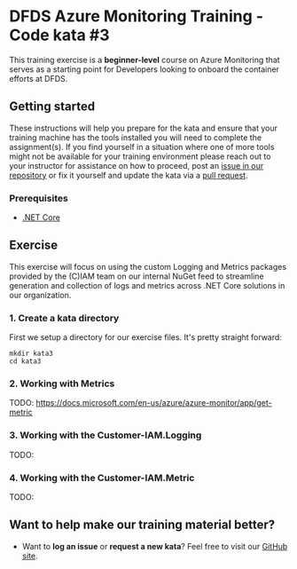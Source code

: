 DFDS Azure Monitoring Training - Code kata #3
======================================

This training exercise is a **beginner-level** course on Azure Monitoring that serves as a starting point for Developers looking to onboard the container efforts at DFDS. 

## Getting started
These instructions will help you prepare for the kata and ensure that your training machine has the tools installed you will need to complete the assignment(s). If you find yourself in a situation where one of more tools might not be available for your training environment please reach out to your instructor for assistance on how to proceed, post an [issue in our repository](https://github.com/dfds/dojo/issues) or fix it yourself and update the kata via a [pull request](https://github.com/dfds/dojo/pulls).

### Prerequisites
* [.NET Core](https://dotnet.microsoft.com/en-us/download/dotnet/6.0)

## Exercise
This exercise will focus on using the custom Logging and Metrics packages provided by the (C)IAM team on our internal NuGet feed to streamline generation and collection of logs and metrics across .NET Core solutions in our organization. 

### 1. Create a kata directory
First we setup a directory for our exercise files. It's pretty straight forward:

```
mkdir kata3
cd kata3
```

### 2. Working with Metrics
TODO: https://docs.microsoft.com/en-us/azure/azure-monitor/app/get-metric

### 3. Working with the Customer-IAM.Logging
TODO: 


### 4. Working with the Customer-IAM.Metric
TODO:

## Want to help make our training material better?
 * Want to **log an issue** or **request a new kata**? Feel free to visit our [GitHub site](https://github.com/dfds/dojo/issues).
 